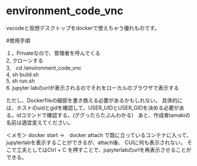 # environment_code_vnc

vscodeと仮想デスクトップをdockerで使えちゃう優れものです。

#使用手順

１，Privateなので、管理者を呼んでくる  
2, クローンする  
3,　cd /environment_code_vnc  
4, sh build.sh  
5, sh run.sh  
6. jupyter labのurlが表示されるのでそれをローカルのブラウザで表示する  

ただし、Dockerfileの細部を書き換える必要があるかもしれない。
具体的には、ホストのuidとgidを確認して、USER_UIDとUSER_GIDを決める必要がある。idコマンドで確認する。(ググったらたぶんわかる）
あと、作成者tamakiの名前は適宜変えてください。

＜メモ＞
docker start →　docker attach で既に立っているコンテナに入って、jupyterlabを表示することができるが、attach後、
CUIに何も表示されない。
そこで工夫としてはCtrl + C を押すことで、jupyterlabのurlを再表示させることができる。

